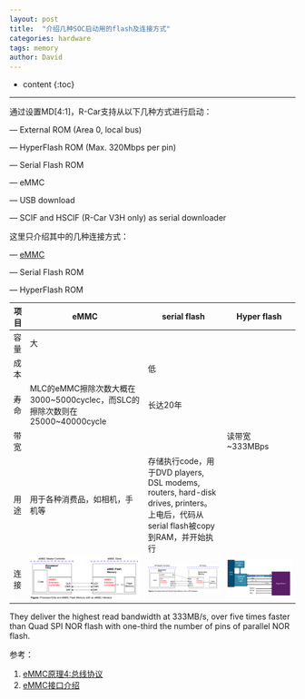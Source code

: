 ```yaml
---
layout: post
title:  "介绍几种SOC启动用的flash及连接方式"
categories: hardware
tags: memory
author: David
---
```


* content
{:toc}

---

通过设置MD[4:1]，R-Car支持从以下几种方式进行启动：

— External ROM (Area 0, local bus)

— HyperFlash ROM (Max. 320Mbps per pin)

— Serial Flash ROM

— eMMC

— USB download

— SCIF and HSCIF (R-Car V3H only) as serial downloader

这里只介绍其中的几种连接方式：

— [eMMC](https://palliatory66.rssing.com/chan-60693167/all_p6.html)

— Serial Flash ROM

— HyperFlash ROM

| 项目 | eMMC | serial flash | Hyper flash |
|---|---|---|---|
| 容量 | 大 || |
| 成本 |  | 低 ||
| 寿命 | MLC的eMMC擦除次数大概在3000~5000cyclec，而SLC的擦除次数则在25000~40000cycle | 长达20年 ||
| 带宽 |  |  | 读带宽~333MBps |
| 用途 | 用于各种消费品，如相机，手机等 | 存储执行code，用于DVD players, DSL modems, routers, hard-disk drives, printers。上电后，代码从serial flash被copy到RAM，并开始执行 ||
| 连接 | ![eMMC与soc的连接](https://github.com/titron/titron.github.io/raw/master/img/2021-04-19-flash_connect_emmc.png) | ![serial flash与soc的连接](https://github.com/titron/titron.github.io/raw/master/img/2021-04-19-flash_connect_serial_flash.png) | ![hyperFlash与soc的连接](https://github.com/titron/titron.github.io/raw/master/img/2021-04-19-flash_connect_hyperflash2.png) |


They deliver the highest read bandwidth at 333MB/s, over five times faster than Quad SPI NOR flash with one-third the number of pins of parallel NOR flash. 

参考：
1. [eMMC原理4:总线协议](https://palliatory66.rssing.com/chan-60693167/all_p6.html)
2. [eMMC接口介绍](https://zhuanlan.zhihu.com/p/163535210)